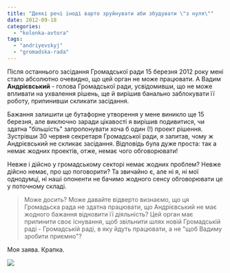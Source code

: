 ```yaml
---
title: "Деякі речі іноді варто зруйнувати аби збудувати \"з нуля\""
date: 2012-09-18
categories: 
  - "kolonka-avtora"
tags: 
  - "andriyevskyj"
  - "gromadska-rada"
---
```


Після останнього засідання Громадської ради 15 березня 2012 року мені стало абсолютно очевидно, що цей орган не може працювати. А Вадим **Андрієвський** \- голова Громадської ради, усвідомивши, що не може впливати на ухвалення рішень, ще й вирішив банально заблокувати її роботу, припинивши скликати засідання.

Бажання залишити це бутафорне утворення у мене виникло ще 15 березня, але виключно заради цікавості я вирішив подивитися, чи здатна "більшість" запропонувати хоча б один (!) проект рішення. Зустрівши 30 червня секретаря Громадської ради, я запитав, чому ж Андрієвський не скликає засідання. Відповідь була дуже проста: так а немає жодних проектів, отже, немає чого обговорювати!

Невже і дійсно у громадському секторі немає жодних проблем? Невже дійсно немає, про що поговорити? Та звичайно є, але ні я, ні мої однодумці, ні наші опоненти не бачимо жодного сенсу обговорювати це у поточному складі.

> Може досить? Може давайте відверто визнаємо, що ця Громадьска рада не здатна працювати, що Андрієвський не має жодного бажання відновити її діяльність? Цей орган має припинити своє існування, щоб звільнити шлях новій Громадській раді - Громадській раді, в яку йдуть працювати, а не "щоб Вадиму зробити приємно"?

Моя заява. Крапка.

[![](https://mpz.brovary.org/wp-content/uploads/2012/09/zayava.jpg)](https://mpz.brovary.org/wp-content/uploads/2012/09/zayava.jpg)
